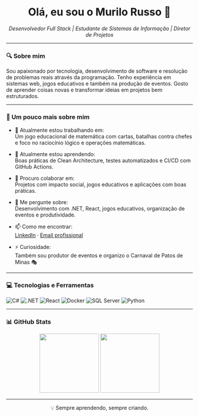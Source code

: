 <h1 align="center">Olá, eu sou o Murilo Russo 👋</h1>

<p align="center">
  <em>Desenvolvedor Full Stack | Estudante de Sistemas de Informação | Diretor de Projetos</em>
</p>

---

### 🔍 Sobre mim

Sou apaixonado por tecnologia, desenvolvimento de software e resolução de problemas reais através da programação. Tenho experiência em sistemas web, jogos educativos e também na produção de eventos. Gosto de aprender coisas novas e transformar ideias em projetos bem estruturados.

---

### 🧠 Um pouco mais sobre mim

- 🔭 Atualmente estou trabalhando em:  
  Um jogo educacional de matemática com cartas, batalhas contra chefes e foco no raciocínio lógico e operações matemáticas.

- 🌱 Atualmente estou aprendendo:  
  Boas práticas de Clean Architecture, testes automatizados e CI/CD com GitHub Actions.

- 👯 Procuro colaborar em:  
  Projetos com impacto social, jogos educativos e aplicações com boas práticas.

- 💬 Me pergunte sobre:  
  Desenvolvimento com .NET, React, jogos educativos, organização de eventos e produtividade.

- 📫 Como me encontrar:  
  [LinkedIn](https://www.linkedin.com/in/murilo-russo-544158204/) · [Email profissional](mailto:murilo.russo@outlook.com)

- ⚡ Curiosidade:  
  Também sou produtor de eventos e organizo o Carnaval de Patos de Minas 🎭

---

### 💻 Tecnologias e Ferramentas

![C#](https://img.shields.io/badge/C%23-239120?style=for-the-badge&logo=csharp&logoColor=white)
![.NET](https://img.shields.io/badge/.NET-512BD4?style=for-the-badge&logo=dotnet&logoColor=white)
![React](https://img.shields.io/badge/React-20232A?style=for-the-badge&logo=react&logoColor=61DAFB)
![Docker](https://img.shields.io/badge/Docker-0db7ed?style=for-the-badge&logo=docker&logoColor=white)
![SQL Server](https://img.shields.io/badge/SQL_Server-CC2927?style=for-the-badge&logo=microsoftsqlserver&logoColor=white)
![Python](https://img.shields.io/badge/Python-3776AB?style=for-the-badge&logo=python&logoColor=white)

---

### 📊 GitHub Stats

<p align="center">
  <img height="160em" src="https://github-readme-stats.vercel.app/api?username=Dev-Russo&show_icons=true&theme=dracula" />
  <img height="160em" src="https://github-readme-stats.vercel.app/api/top-langs/?username=Dev-Russo&layout=compact&theme=dracula" />
</p>

---

<p align="center">💡 Sempre aprendendo, sempre criando.</p>
